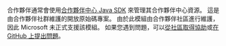 合作夥伴通常會使用[合作夥伴中心 Java SDK](https://github.com/microsoft/partner-center-java) 來管理其合作夥伴中心資源。 這是由合作夥伴社群維護的開放原始碼專案。 由於此模組由合作夥伴社區進行維護，因此 Microsoft 未正式支援該模組。 如果您遇到問題，可以[從社區取得協助](https://stackoverflow.com/questions/tagged/partner+center)或[在 GitHub 上提出問題](https://github.com/microsoft/partner-center-java/issues)。